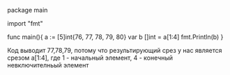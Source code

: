 package main

import "fmt"

func main(){
	a := [5]int{76, 77, 78, 79, 80}
	var b []int = a[1:4]
	fmt.Println(b)
}

Код выводит 77,78,79, потому что результирующий срез у нас является срезом a[1:4],
где 1 - начальный элемент, 4 - конечный невключителньый элемент